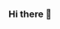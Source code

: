### Hi there 👋

<!--
**Vadim0906/Vadim0906** is a ✨ _special_ ✨ repository because its `README.md` (this file) appears on your GitHub profile.

#Here are some ideas to get you started:

- 🔭 I’m currently working on ...
- 🌱 I’m currently learning ...
- 👯 I’m looking to collaborate on ...
- 🤔 I’m looking for help with ...
- 💬 Ask me about ...
- 📫 How to reach me: ...
- 😄 Pronouns: ...
- ⚡ Fun fact: ...
-->
